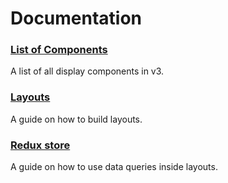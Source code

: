 # Documentation

### [List of Components](COMPONENTS.md)

A list of all display components in v3.

### [Layouts](CREATING_LAYOUT_WALKTHROUGH.md)

A guide on how to build layouts.

### [Redux store](../src/redux/REDUX_STORE.md)

A guide on how to use data queries inside layouts.